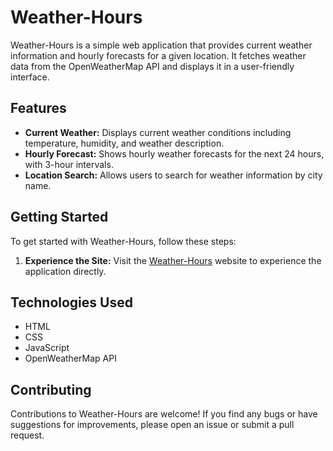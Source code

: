 # Weather-Hours

Weather-Hours is a simple web application that provides current weather information and hourly forecasts for a given location. It fetches weather data from the OpenWeatherMap API and displays it in a user-friendly interface.

## Features

- **Current Weather:** Displays current weather conditions including temperature, humidity, and weather description.
- **Hourly Forecast:** Shows hourly weather forecasts for the next 24 hours, with 3-hour intervals.
- **Location Search:** Allows users to search for weather information by city name.

## Getting Started

To get started with Weather-Hours, follow these steps:

1. **Experience the Site:**
   Visit the [Weather-Hours](https://geetika14916.github.io/Weather-Hours/) website to experience the application directly.

## Technologies Used

- HTML
- CSS
- JavaScript
- OpenWeatherMap API

## Contributing

Contributions to Weather-Hours are welcome! If you find any bugs or have suggestions for improvements, please open an issue or submit a pull request.
